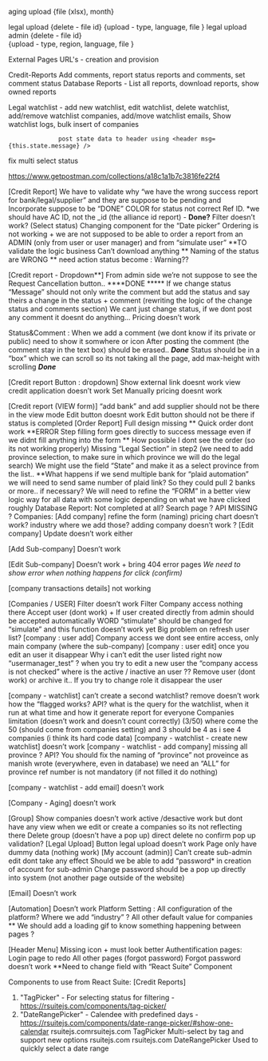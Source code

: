 aging upload {file (xlsx), month}

legal upload    {delete - file id}
                {upload - type, language, file }
legal upload admin  {delete - file id}           
                    {upload - type, region, language, file }
      
External Pages URL's - creation and provision

Credit-Reports  Add comments, report status reports and comments, set comment status
Database Reports - List all reports, download reports, show owned reports

Legal watchlist - add new watchlist, edit watchlist, delete watchlist, add/remove watchlist companies, 
                  add/move watchlist emails, Show watchlist logs, bulk insert of companies


                  post state data to header using <header msg={this.state.message} />
fix multi select status

https://www.getpostman.com/collections/a18c1a1b7c3816fe22f4




[Credit Report]
We have to validate why “we have the wrong success report for bank/legal/supplier” and they are suppose to be pending and Incorporate suppose to be “DONE”
COLOR for status not correct
Ref ID. *we should have AC ID, not the _id (the alliance id report) - ****Done?****
Filter doesn’t work? (Select status)
Changing component for the “Date picker”
Ordering is not working + we are not supposed to be able to order a report from an ADMIN (only from user or user manager) and from “simulate user” **TO validate the logic business
Can’t download anything **
Naming of the status are WRONG ** need action status become : Warning??

[Credit report - Dropdown**]
From admin side we’re not suppose to see the Request Cancellation button..  ****DONE *****
If we change status “Message” should not only write the comment but add the status and say theirs a change in the status + comment (rewriting the logic of the change status and comments section)
We cant just change status, if we dont post any comment it doesnt do anything…
Pricing doesn’t work

Status&Comment :
When we add a comment (we dont know if its private or public) need to show it somwhere or icon
After posting the comment (the comment stay in the text box) should be erased..  ***Done***
Status should be in a “box” which we can scroll so its not taking all the page, add max-height with scrolling ***Done***

[Credit report Button : dropdown]
Show external link doesnt work
view credit application doesn’t work
Set Manually pricing doesnt work

[Credit report (VIEW form)]
“add bank” and add supplier should not be there in the view mode
Edit button doesnt work
Edit button should not be there if status is completed
[Order Report]
Full design missing **
Quick order dont work **ERROR
Step filling form goes directly to success message even if we didnt fill anything into the form ** How possible
I dont see the order (so its not working properly)
Missing “Legal Section” in step2 (we need to add province selection, to make sure in which province we will do the legal search)
We might use the field “State” and make it as a select province from the list..
**What happens if we send multiple bank for “plaid automation” we will need to send same number of plaid link? So they could pull 2 banks or more.. if necessary?
We will need to refine the “FORM” in a better view logic way for all data with some logic depending on what we have clicked roughly
Database Report:
Not completed at all?
Search page ?
API MISSING ?
Companies:
[Add company]
refine the form (naming)
pricing chart doesn’t work?
industry where we add those?
adding company doesn’t work ?
[Edit company]
Update doesn’t work either

[Add Sub-company]
Doesn’t work

[Edit Sub-company]
Doesn’t work + bring 404 error pages
*We need to show error when nothing happens for click (confirm)*

[company transactions details]
not working

[Companies / USER]
Filter doesn’t work
Filter Company access nothing there
Accept user (dont work) + If user created directly from admin should be accepted automatically
WORD “stimulate” should be changed for “simulate” and this function doesn’t work yet
Big problem on refresh user list?
[company : user add]
Company access we dont see entire access, only main company (where the sub-company)
[company : user edit]
once you edit an user it disappear
Why i can’t edit the user listed right now “usermanager_test” ?
when you try to edit a new user the “company access is not checked”
where is the active / inactive an user ??
Remove user (dont work) or archive it..
If you try to change role it disappear the user

[company - watchlist]
can’t create a second watchlist?
remove doesn’t work
how the “flagged works? API?
what is the query for the watchlist, when it run at what time and how it generate report for everyone
Companies limitation (doesn’t work and doesn’t count correctly) (3/50) where come the 50 (should come from companies setting) and 3 should be 4 as i see 4 companies (i think its hard code data)
[company - watchlist - create new watchlist]
doesn’t work
[company - watchlist - add company]
missing all province ? API?
You should fix the naming of “province” not proveince as manish wrote (everywhere, even in database)
we need an “ALL” for province
ref number is not mandatory (if not filled it do nothing)
	
[company - watchlist - add email]
doesn’t work

[Company - Aging]
doesn’t work

[Group]
Show companies doesn’t work
active /desactive work but dont have any view when we edit or create a companies so its not reflecting there
Delete group (doesn’t have a pop up) direct delete no confirm pop up validation?
[Legal Upload]
Button legal upload doesn’t work
Page only have dummy data (nothing work)
[My account (admin)]
Can’t create sub-admin
edit dont take any effect
Should we be able to add “password* in creation of account for sub-admin
Change password should be a pop up directly into system (not another page outside of the website)
	
[Email]
Doesn’t work

[Automation]
Doesn’t work
Platform Setting :
All configuration of the platform?
Where we add “industry” ?
All other default value for companies
** We should add a loading gif to know something happening between pages ?

[Header Menu]
Missing icon + must look better
Authentification pages:
Login page to redo
All other pages (forgot password)
Forgot password doesn’t work
**Need to change field with “React Suite” Component



Components to use from React Suite:
[Credit Reports]
1. "TagPicker" - For selecting status for filtering - https://rsuitejs.com/components/tag-picker/
2. "DateRangePicker" - Calendee with predefined days - https://rsuitejs.com/components/date-range-picker/#show-one-calendar
rsuitejs.comrsuitejs.com
TagPicker
Multi-select by tag and support new options
rsuitejs.com
rsuitejs.com
DateRangePicker
Used to quickly select a date range